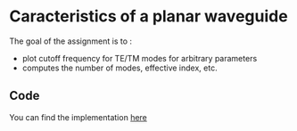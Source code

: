 # Caracteristics of a planar waveguide 
The goal of the assignment is to :
* 	plot cutoff frequency for TE/TM modes for arbitrary parameters
*	computes the number of modes, effective index, etc.

## Code
You can find the implementation [here]()
